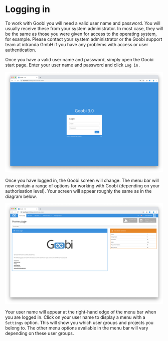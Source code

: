 # Logging in

To work with Goobi you will need a valid user name and password. You will usually receive these from your system administrator. In most case, they will be the same as those you were given for access to the operating system, for example. Please contact your system administrator or the Goobi support team at intranda GmbH if you have any problems with access or user authentication.

Once you have a valid user name and password, simply open the Goobi start page. Enter your user name and password and click `Log in.`

![Goobi start page for users who are not logged in](screen1_en.png)

Once you have logged in, the Goobi screen will change. The menu bar will now contain a range of options for working with Goobi (depending on your authorisation level). Your screen will appear roughly the same as in the diagram below.

![Goobi start page after login showing extended navigation options](screen2_en.png)

Your user name will appear at the right-hand edge of the menu bar when you are logged in. Click on your user name to display a menu with a `Settings` option. This will show you which user groups and projects you belong to. The other menu options available in the menu bar will vary depending on these user groups.